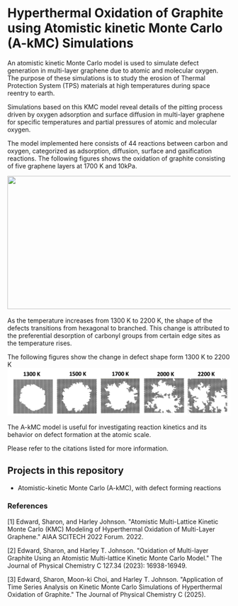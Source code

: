 # Hyperthermal Oxidation of Graphite using Atomistic kinetic Monte Carlo (A-kMC) Simulations
An atomistic kinetic Monte Carlo model is used to simulate defect generation in multi-layer graphene due to atomic and molecular oxygen. The purpose of these simulations is to study the erosion of Thermal Protection System (TPS) materials at high temperatures during space reentry to earth. 

Simulations based on this KMC model reveal details of the pitting process driven by oxygen adsorption and surface diffusion in multi-layer graphene for specific temperatures and partial pressures of atomic and molecular oxygen. 

The model implemented here consists of 44 reactions between carbon and oxygen, categorized as adsorption, diffusion, surface and gasification reactions. The following figures shows the oxidation of graphite consisting of five graphene layers at 1700 K and 10kPa.

<div style="text-align: center;">
<img src="Images/oxidation_1700K_10kPa.png" width="600" height="300">
</div>

As the temperature increases from 1300 K to 2200 K, the shape of the defects transitions from hexagonal to branched. This change is attributed to the preferential desorption of carbonyl groups from certain edge sites as the temperature rises.

The following figures show the change in defect shape form 1300 K to 2200 K
![Image](Images/temperatures.jpg)

The A-kMC model is useful for investigating reaction kinetics and its behavior on defect formation at the atomic scale.

Please refer to the citations listed for more information.

## Projects in this repository
- Atomistic-kinetic Monte Carlo (A-kMC), with defect forming reactions

### References
[1] Edward, Sharon, and Harley Johnson. "Atomistic Multi-Lattice Kinetic Monte Carlo (KMC) Modeling of Hyperthermal Oxidation of Multi-Layer Graphene." AIAA SCITECH 2022 Forum. 2022.

[2] Edward, Sharon, and Harley T. Johnson. "Oxidation of Multi-layer Graphite Using an Atomistic Multi-lattice Kinetic Monte Carlo Model." The Journal of Physical Chemistry C 127.34 (2023): 16938-16949.

[3] Edward, Sharon, Moon-ki Choi, and Harley T. Johnson. "Application of Time Series Analysis on Kinetic Monte Carlo Simulations of Hyperthermal Oxidation of Graphite." The Journal of Physical Chemistry C (2025).